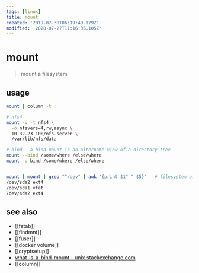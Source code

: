 ```yaml
---
tags: [linux]
title: mount
created: '2019-07-30T06:19:49.179Z'
modified: '2020-07-27T11:16:36.105Z'
---
```


# mount

> mount a filesystem 

## usage
```sh
mount | column -t

# nfs4
mount -v -t nfs4 \
  -o nfsvers=4,rw,async \
  10.32.23.10:/nfs-server \
  /var/lib/nfs/data

# bind - a bind mount is an alternate view of a directory tree
mount --bind /some/where /else/where
mount -o bind /some/where /else/where


mount | mount | grep "^/dev" | awk '{print $1" " $5}'   # filesystem of partitions
/dev/sda2 ext4
/dev/sda1 vfat
/dev/sda2 ext4
```

## see also
- [[fstab]]
- [[findmnt]]
- [[fuser]]
- [[docker volume]]
- [[cryptsetup]]
- [what-is-a-bind-mount - unix.stackexchange.com](https://unix.stackexchange.com/a/198591/193945)
- [[column]]

